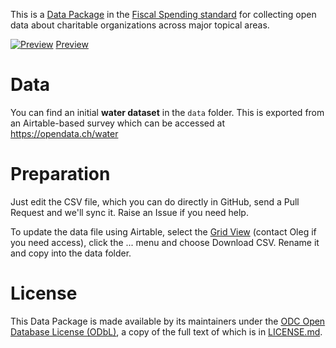 This is a [Data Package](https://frictionlessdata.io/data-packages/) in the [Fiscal Spending standard](https://specs.frictionlessdata.io/fiscal-data-package--spending/#language) for collecting open data about charitable organizations across major topical areas.

[![Preview](https://assets.okfn.org/p/data/img/icon-128.png)](https://data.okfn.org/tools/view?url=https%3A%2F%2Fgithub.com%2FOpendataCH%2Fcharities)
[Preview](https://data.okfn.org/tools/view?url=https%3A%2F%2Fgithub.com%2FOpendataCH%2Fcharities)

# Data

You can find an initial **water dataset** in the `data` folder. This is exported from an Airtable-based survey which can be accessed at https://opendata.ch/water

# Preparation

Just edit the CSV file, which you can do directly in GitHub, send a Pull Request and we'll sync it. Raise an Issue if you need help.

To update the data file using Airtable, select the [Grid View](https://airtable.com/tblOl3otffKrCfFVt/viwOmo05mp4EChrFt?blocks=hide) (contact Oleg if you need access), click the ... menu and choose Download CSV. Rename it and copy into the data folder.

# License

This Data Package is made available by its maintainers under the [ODC Open Database License (ODbL)](https://opendatacommons.org/licenses/odbl/summary/index.html), a copy of the full text of which is in [LICENSE.md](LICENSE.md).
